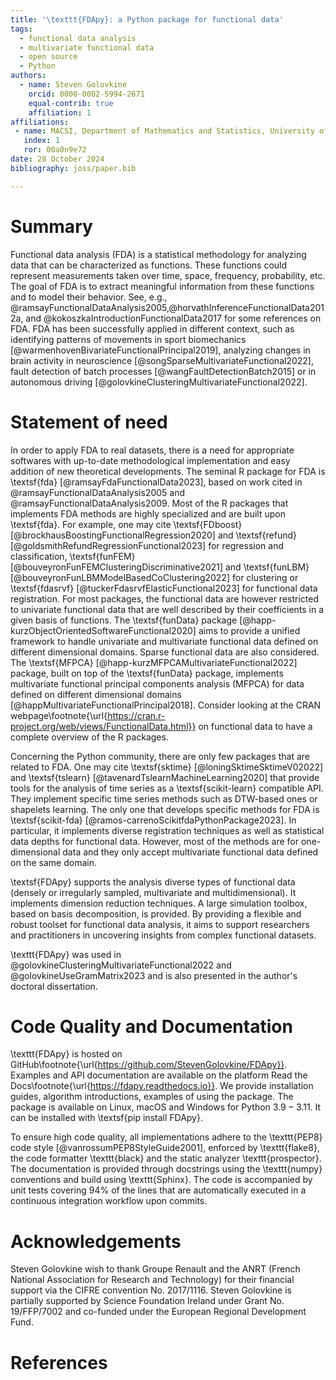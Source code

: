 ```yaml
---
title: '\texttt{FDApy}: a Python package for functional data'
tags:
  - functional data analysis
  - multivariate functional data
  - open source
  - Python
authors:
  - name: Steven Golovkine
    orcid: 0000-0002-5994-2671
    equal-contrib: true
    affiliation: 1
affiliations:
 - name: MACSI, Department of Mathematics and Statistics, University of Limerick, Limerick, Ireland
   index: 1
   ror: 00a0n9e72
date: 28 October 2024
bibliography: joss/paper.bib

---
```


# Summary

Functional data analysis (FDA) is a statistical methodology for analyzing data that can be characterized as functions. These functions could represent measurements taken over time, space, frequency, probability, etc. The goal of FDA is to extract meaningful information from these functions and to model their behavior. See, e.g., @ramsayFunctionalDataAnalysis2005,@horvathInferenceFunctionalData2012a, and @kokoszkaIntroductionFunctionalData2017 for some references on FDA. FDA has been successfully applied in different context, such as identifying patterns of movements in sport biomechanics [@warmenhovenBivariateFunctionalPrincipal2019], analyzing changes in brain activity in neuroscience [@songSparseMultivariateFunctional2022], fault detection of batch processes [@wangFaultDetectionBatch2015] or in autonomous driving [@golovkineClusteringMultivariateFunctional2022].


# Statement of need

In order to apply FDA to real datasets, there is a need for appropriate softwares with up-to-date methodological implementation and easy addition of new theoretical developments. The seminal R package for FDA is \textsf{fda} [@ramsayFdaFunctionalData2023], based on work cited in @ramsayFunctionalDataAnalysis2005 and @ramsayFunctionalDataAnalysis2009. Most of the R packages that implements FDA methods are highly specialized and are built upon \textsf{fda}. For example, one may cite \textsf{FDboost} [@brockhausBoostingFunctionalRegression2020] and \textsf{refund} [@goldsmithRefundRegressionFunctional2023] for regression and classification, \textsf{funFEM} [@bouveyronFunFEMClusteringDiscriminative2021] and \textsf{funLBM} [@bouveyronFunLBMModelBasedCoClustering2022] for clustering or \textsf{fdasrvf} [@tuckerFdasrvfElasticFunctional2023] for functional data registration. For most packages, the functional data are however restricted to univariate functional data that are well described by their coefficients in a given basis of functions. The \textsf{funData} package [@happ-kurzObjectOrientedSoftwareFunctional2020] aims to provide a unified framework to handle univariate and multivariate functional data defined on different dimensional domains. Sparse functional data are also considered. The \textsf{MFPCA} [@happ-kurzMFPCAMultivariateFunctional2022] package, built on top of the \textsf{funData} package, implements multivariate functional principal components analysis (MFPCA) for data defined on different dimensional domains [@happMultivariateFunctionalPrincipal2018]. Consider looking at the CRAN webpage\footnote{\url{https://cran.r-project.org/web/views/FunctionalData.html}} on functional data to have a complete overview of the R packages.

Concerning the Python community, there are only few packages that are related to FDA. One may cite \textsf{sktime} [@loningSktimeSktimeV02022] and \textsf{tslearn} [@tavenardTslearnMachineLearning2020] that provide tools for the analysis of time series as a \textsf{scikit-learn} compatible API. They implement specific time series methods such as DTW-based ones or shapelets learning. The only one that develops specific methods for FDA is \textsf{scikit-fda} [@ramos-carrenoScikitfdaPythonPackage2023]. In particular, it implements diverse registration techniques as well as statistical data depths for functional data. However, most of the methods are for one-dimensional data and they only accept multivariate functional data defined on the same domain.

\textsf{FDApy} supports the analysis diverse types of functional data (densely or irregularly sampled, multivariate and multidimensional). It implements dimension reduction techniques. A large simulation toolbox, based on basis decomposition, is provided. By providing a flexible and robust toolset for functional data analysis, it aims to support researchers and practitioners in uncovering insights from complex functional datasets.

\texttt{FDApy} was used in @golovkineClusteringMultivariateFunctional2022 and @golovkineUseGramMatrix2023 and is also presented in the author's doctoral dissertation.


# Code Quality and Documentation


\texttt{FDApy} is hosted on GitHub\footnote{\url{https://github.com/StevenGolovkine/FDApy}}. Examples and API documentation are available on the platform Read the Docs\footnote{\url{https://fdapy.readthedocs.io}}. We provide installation guides, algorithm introductions, examples of using the package. The package is available on Linux, macOS and Windows for Python $3.9-3.11$. It can be installed with \textsf{pip install FDApy}. 

To ensure high code quality, all implementations adhere to the \texttt{PEP8} code style [@vanrossumPEP8StyleGuide2001], enforced by \texttt{flake8}, the code formatter \texttt{black} and the static analyzer \texttt{prospector}. The documentation is provided through docstrings using the \texttt{numpy} conventions and build using \texttt{Sphinx}. The code is accompanied by unit tests covering $94\%$ of the lines that are automatically executed in a continuous integration workflow upon commits.

# Acknowledgements

Steven Golovkine wish to thank Groupe Renault and the ANRT (French National Association for Research and Technology) for their financial support via the CIFRE convention No. 2017/1116. Steven Golovkine is partially supported by Science Foundation Ireland under Grant No. 19/FFP/7002 and co-funded under the European Regional Development Fund.

# References